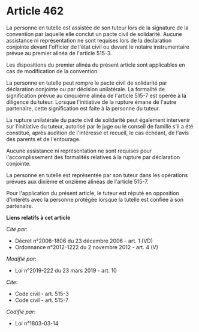 # Article 462

La personne en tutelle est assistée de son tuteur lors de la signature de la convention par laquelle elle conclut un pacte
civil de solidarité. Aucune assistance ni représentation ne sont requises lors de la déclaration conjointe devant l'officier
de l'état civil ou devant le notaire instrumentaire prévue au premier alinéa de l'article 515-3.

Les dispositions du premier alinéa du présent article sont applicables en cas de modification de la convention.

La personne en tutelle peut rompre le pacte civil de solidarité par déclaration conjointe ou par décision unilatérale. La
formalité de signification prévue au cinquième alinéa de l'article 515-7 est opérée à la diligence du tuteur. Lorsque
l'initiative de la rupture émane de l'autre partenaire, cette signification est faite à la personne du tuteur.

La rupture unilatérale du pacte civil de solidarité peut également intervenir sur l'initiative du tuteur, autorisé par le
juge ou le conseil de famille s'il a été constitué, après audition de l'intéressé et recueil, le cas échéant, de l'avis des
parents et de l'entourage.

Aucune assistance ni représentation ne sont requises pour l'accomplissement des formalités relatives à la rupture par
déclaration conjointe.

La personne en tutelle est représentée par son tuteur dans les opérations prévues aux dixième et onzième alinéas de l'article
515-7.

Pour l'application du présent article, le tuteur est réputé en opposition d'intérêts avec la personne protégée lorsque la
tutelle est confiée à son partenaire.

**Liens relatifs à cet article**

_Cité par_:

  - Décret n°2006-1806 du 23 décembre 2006 - art. 1 (VD)
  - Ordonnance n°2012-1222 du 2 novembre 2012 - art. 4 (V)

_Modifié par_:

  - Loi n°2019-222 du 23 mars 2019 - art. 10

_Cite_:

  - Code civil - art. 515-3
  - Code civil - art. 515-7

_Codifié par_:

  - Loi n°1803-03-14
